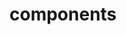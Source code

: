 <!-- Space: ZshSlack -->
<!-- Parent: Project -->
<!-- Title: Components -->

<!-- Label: ZshSlack -->
<!-- Label: Project -->
<!-- Label: Components -->
<!-- Include: docs/disclaimer.md -->
<!-- Include: ac:toc -->

# components
